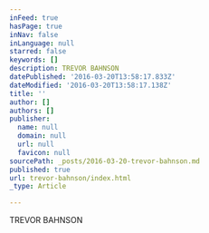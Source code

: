 ```yaml
---
inFeed: true
hasPage: true
inNav: false
inLanguage: null
starred: false
keywords: []
description: TREVOR BAHNSON
datePublished: '2016-03-20T13:58:17.833Z'
dateModified: '2016-03-20T13:58:17.138Z'
title: ''
author: []
authors: []
publisher:
  name: null
  domain: null
  url: null
  favicon: null
sourcePath: _posts/2016-03-20-trevor-bahnson.md
published: true
url: trevor-bahnson/index.html
_type: Article

---
```

TREVOR BAHNSON